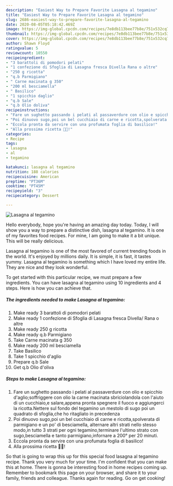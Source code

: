 ```yaml
---
description: "Easiest Way to Prepare Favorite Lasagna al tegamino"
title: "Easiest Way to Prepare Favorite Lasagna al tegamino"
slug: 2686-easiest-way-to-prepare-favorite-lasagna-al-tegamino
date: 2020-08-05T05:18:42.469Z
image: https://img-global.cpcdn.com/recipes/7e8db113bee77b8e/751x532cq70/lasagna-al-tegamino-recipe-main-photo.jpg
thumbnail: https://img-global.cpcdn.com/recipes/7e8db113bee77b8e/751x532cq70/lasagna-al-tegamino-recipe-main-photo.jpg
cover: https://img-global.cpcdn.com/recipes/7e8db113bee77b8e/751x532cq70/lasagna-al-tegamino-recipe-main-photo.jpg
author: Shawn Floyd
ratingvalue: 5
reviewcount: 10550
recipeingredient:
- "3 barattoli di pomodori pelati"
- "1 confezione di Sfoglia di Lasagna fresca Divella Rana o altre"
- "250 g ricotta"
- "q.b Parmigiano"
- " Carne macinata g 350"
- "200 ml besciamella"
- " Basilico"
- "1 spicchio daglio"
- "q.b Sale"
- "q.b Olio doliva"
recipeinstructions:
- "Fare un sughetto passando i pelati al passaverdure con olio e spicchio d&#39;aglio;soffriggere con olio la carne macinata sbriciolandola con l&#39;aiuto di un cucchiaio,e salare,appena pronta spegnere il fuoco e aggiungerci la ricotta.Nettere sul fondo del tegamino un mestolo di sugo poi un quadrato di sfoglia,che ho ritagliato in precedenza"
- "Poi dinuovo sugo,poi un bel cucchiaio di carne e ricotta,spolverata di parmigiano e un po&#39; di besciamella, alternare altri strati nello stesso modo,in tutto 3 strati per ogni tegamino,terminare l&#39;ultimo strato con sugo,besciamella e tanto parmigiano,infornare a 200° per 20 minuti."
- "Eccola pronta da servire con una profumata foglia di basilico!"
- "Alla prossima ricetta 👩‍🍳!"
categories:
- Recipe
tags:
- lasagna
- al
- tegamino

katakunci: lasagna al tegamino 
nutrition: 188 calories
recipecuisine: American
preptime: "PT36M"
cooktime: "PT45M"
recipeyield: "3"
recipecategory: Dessert

---
```



![Lasagna al tegamino](https://img-global.cpcdn.com/recipes/7e8db113bee77b8e/751x532cq70/lasagna-al-tegamino-recipe-main-photo.jpg)

Hello everybody, hope you're having an amazing day today. Today, I will show you a way to prepare a distinctive dish, lasagna al tegamino. It is one of my favorites food recipes. For mine, I am going to make it a bit unique. This will be really delicious.



Lasagna al tegamino is one of the most favored of current trending foods in the world. It's enjoyed by millions daily. It is simple, it is fast, it tastes yummy. Lasagna al tegamino is something which I have loved my entire life. They are nice and they look wonderful.


To get started with this particular recipe, we must prepare a few ingredients. You can have lasagna al tegamino using 10 ingredients and 4 steps. Here is how you can achieve that.

<!--inarticleads1-->

##### The ingredients needed to make Lasagna al tegamino:

1. Make ready 3 barattoli di pomodori pelati
1. Make ready 1 confezione di Sfoglia di Lasagna fresca Divella/ Rana o altre
1. Make ready 250 g ricotta
1. Make ready q.b Parmigiano
1. Take  Carne macinata g 350
1. Make ready 200 ml besciamella
1. Take  Basilico
1. Take 1 spicchio d&#39;aglio
1. Prepare q.b Sale
1. Get q.b Olio d&#39;oliva




<!--inarticleads2-->

##### Steps to make Lasagna al tegamino:

1. Fare un sughetto passando i pelati al passaverdure con olio e spicchio d&#39;aglio;soffriggere con olio la carne macinata sbriciolandola con l&#39;aiuto di un cucchiaio,e salare,appena pronta spegnere il fuoco e aggiungerci la ricotta.Nettere sul fondo del tegamino un mestolo di sugo poi un quadrato di sfoglia,che ho ritagliato in precedenza
1. Poi dinuovo sugo,poi un bel cucchiaio di carne e ricotta,spolverata di parmigiano e un po&#39; di besciamella, alternare altri strati nello stesso modo,in tutto 3 strati per ogni tegamino,terminare l&#39;ultimo strato con sugo,besciamella e tanto parmigiano,infornare a 200° per 20 minuti.
1. Eccola pronta da servire con una profumata foglia di basilico!
1. Alla prossima ricetta 👩‍🍳!




So that is going to wrap this up for this special food lasagna al tegamino recipe. Thank you very much for your time. I'm confident that you can make this at home. There is gonna be interesting food in home recipes coming up. Remember to bookmark this page on your browser, and share it to your family, friends and colleague. Thanks again for reading. Go on get cooking!
